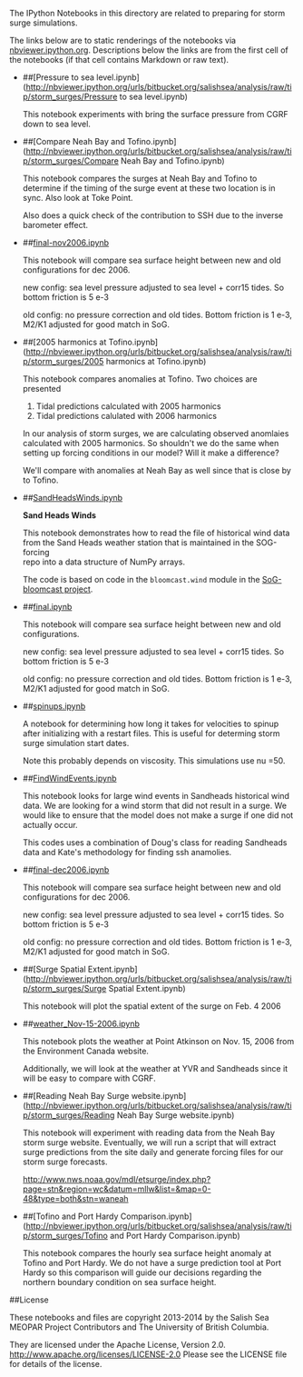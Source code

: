 The IPython Notebooks in this directory are related to preparing
for storm surge simulations.

The links below are to static renderings of the notebooks via
[nbviewer.ipython.org](http://nbviewer.ipython.org/).
Descriptions below the links are from the first cell of the notebooks
(if that cell contains Markdown or raw text).

* ##[Pressure to sea level.ipynb](http://nbviewer.ipython.org/urls/bitbucket.org/salishsea/analysis/raw/tip/storm_surges/Pressure to sea level.ipynb)  
    
    This notebook experiments with bring the surface pressure from CGRF down to sea level.   

* ##[Compare Neah Bay and Tofino.ipynb](http://nbviewer.ipython.org/urls/bitbucket.org/salishsea/analysis/raw/tip/storm_surges/Compare Neah Bay and Tofino.ipynb)  
    
    This notebook compares the surges at Neah Bay and Tofino to determine if the timing of the surge event at these two location is in sync. Also look at Toke Point.  
      
    Also does a quick check of the contribution to SSH due to the inverse barometer effect.  

* ##[final-nov2006.ipynb](http://nbviewer.ipython.org/urls/bitbucket.org/salishsea/analysis/raw/tip/storm_surges/final-nov2006.ipynb)  
    
    This notebook will compare sea surface height between new and old configurations for dec 2006.  
      
    new config: sea level pressure adjusted to sea level + corr15 tides. So bottom friction is 5 e-3  
      
    old config: no pressure correction and old tides. Bottom friction is 1 e-3, M2/K1 adjusted for good match in SoG.   
      


* ##[2005 harmonics at Tofino.ipynb](http://nbviewer.ipython.org/urls/bitbucket.org/salishsea/analysis/raw/tip/storm_surges/2005 harmonics at Tofino.ipynb)  
    
    This notebook compares anomalies at Tofino. Two choices are presented  
      
    1. Tidal predictions calculated with 2005 harmonics  
    2. Tidal predictions calulated with 2006 harmonics  
      
    In our analysis of storm surges, we are calculating observed anomlaies calculated with 2005 harmonics. So shouldn't we do the same when setting up forcing conditions in our model? Will it make a difference?  
      
    We'll compare with anomalies at Neah Bay as well since that is close by to Tofino.  

* ##[SandHeadsWinds.ipynb](http://nbviewer.ipython.org/urls/bitbucket.org/salishsea/analysis/raw/tip/storm_surges/SandHeadsWinds.ipynb)  
    
    **Sand Heads Winds**  
      
    This notebook demonstrates how to read the file of historical wind data  
    from the Sand Heads weather station that is maintained in the SOG-forcing  
    repo into a data structure of NumPy arrays.  
      
    The code is based on code in the `bloomcast.wind` module in the [SoG-bloomcast project](https://bitbucket.org/douglatornell/sog-bloomcast).  

* ##[final.ipynb](http://nbviewer.ipython.org/urls/bitbucket.org/salishsea/analysis/raw/tip/storm_surges/final.ipynb)  
    
    This notebook will compare sea surface height between new and old configurations.  
      
    new config: sea level pressure adjusted to sea level + corr15 tides. So bottom friction is 5 e-3  
      
    old config: no pressure correction and old tides. Bottom friction is 1 e-3, M2/K1 adjusted for good match in SoG.   
      


* ##[spinups.ipynb](http://nbviewer.ipython.org/urls/bitbucket.org/salishsea/analysis/raw/tip/storm_surges/spinups.ipynb)  
    
    A notebook for determining how long it takes for velocities to spinup after initializing with a restart files. This is useful for determing storm surge simulation start dates.   
      
    Note this probably depends on viscosity. This simulations use nu =50.  

* ##[FindWindEvents.ipynb](http://nbviewer.ipython.org/urls/bitbucket.org/salishsea/analysis/raw/tip/storm_surges/FindWindEvents.ipynb)  
    
    This notebook looks for large wind events in Sandheads historical wind data. We are looking for a wind storm that did not result in a surge. We would like to ensure that the model does not make a surge if one did not actually occur.   
      
    This codes uses a combination of Doug's class for reading Sandheads data and Kate's methodology for finding ssh anamolies.  

* ##[final-dec2006.ipynb](http://nbviewer.ipython.org/urls/bitbucket.org/salishsea/analysis/raw/tip/storm_surges/final-dec2006.ipynb)  
    
    This notebook will compare sea surface height between new and old configurations for dec 2006.  
      
    new config: sea level pressure adjusted to sea level + corr15 tides. So bottom friction is 5 e-3  
      
    old config: no pressure correction and old tides. Bottom friction is 1 e-3, M2/K1 adjusted for good match in SoG.   
      


* ##[Surge Spatial Extent.ipynb](http://nbviewer.ipython.org/urls/bitbucket.org/salishsea/analysis/raw/tip/storm_surges/Surge Spatial Extent.ipynb)  
    
    This notebook will plot the spatial extent of the surge on Feb. 4 2006  


* ##[weather_Nov-15-2006.ipynb](http://nbviewer.ipython.org/urls/bitbucket.org/salishsea/analysis/raw/tip/storm_surges/weather_Nov-15-2006.ipynb)  
    
    This notebook plots the weather at Point Atkinson on Nov. 15, 2006 from the Environment Canada website.   
      
    Additionally, we will look at the weather at YVR and Sandheads since it will be easy to compare with CGRF.   

* ##[Reading Neah Bay Surge website.ipynb](http://nbviewer.ipython.org/urls/bitbucket.org/salishsea/analysis/raw/tip/storm_surges/Reading Neah Bay Surge website.ipynb)  
    
    This notebook will experiment with reading data from the Neah Bay storm surge website. Eventually, we will run a script that will extract surge predictions from the site daily and generate forcing files for our storm surge forecasts.  
      
    http://www.nws.noaa.gov/mdl/etsurge/index.php?page=stn&region=wc&datum=mllw&list=&map=0-48&type=both&stn=waneah  

* ##[Tofino and Port Hardy Comparison.ipynb](http://nbviewer.ipython.org/urls/bitbucket.org/salishsea/analysis/raw/tip/storm_surges/Tofino and Port Hardy Comparison.ipynb)  
    
    This notebook compares the hourly sea surface height anomaly at Tofino and Port Hardy. We do not have a surge prediction tool at Port Hardy so this comparison will guide our decisions regarding the northern boundary condition on sea surface height.   


##License

These notebooks and files are copyright 2013-2014
by the Salish Sea MEOPAR Project Contributors
and The University of British Columbia.

They are licensed under the Apache License, Version 2.0.
http://www.apache.org/licenses/LICENSE-2.0
Please see the LICENSE file for details of the license.

